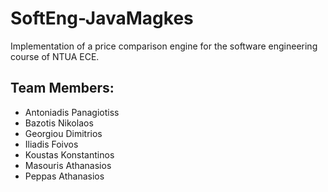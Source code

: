 # SoftEng-JavaMagkes
Implementation of a price comparison engine for the software engineering course of NTUA ECE.

## Team Members:
- Antoniadis Panagiotiss
- Bazotis Nikolaos
- Georgiou Dimitrios
- Iliadis Foivos
- Koustas Konstantinos
- Masouris Athanasios
- Peppas Athanasios

